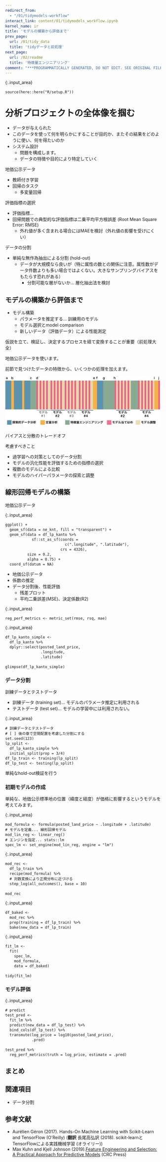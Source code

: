```yaml
---
redirect_from:
  - "/01/tidymodels-workflow"
interact_link: content/01/tidymodels_workflow.ipynb
kernel_name: ir
title: 'モデルの構築から評価まで'
prev_page:
  url: /01/tidy_data
  title: 'tidyデータと前処理'
next_page:
  url: /02/readme
  title: '特徴量エンジニアリング'
comment: "***PROGRAMMATICALLY GENERATED, DO NOT EDIT. SEE ORIGINAL FILES IN /content***"
---
```




{:.input_area}
```
source(here::here("R/setup.R"))
```


# 分析プロジェクトの全体像を掴む

- データが与えられた
- このデータを使って何を明らかにすることが目的か、またその結果をどのように使い、何を得たいのか
- システム設計
    - 問題を構成します。
    - データの特徴や目的により特定していく

地価公示データ

- 教師付き学習
- 回帰のタスク
    - 多変量回帰

評価指標の選択

- 評価指標...
- 回帰問題での典型的な評価指標は二乗平均平方根誤差 (Root Mean Square Error: RMSE)
    - 外れ値が多く含まれる場合にはMAEを検討（外れ値の影響を受けにくい）

データの分割

- 単純な無作為抽出による分割 (hold-out)
    - データが大規模なら良いが（特に属性の数との関係に注意。属性数がデータ件数よりも多い場合ではよくない。大きなサンプリングバイアスをもたらす恐れがある）
        - 分割可能な層がないか... 層化抽出法を検討

## モデルの構築から評価まで

- モデル構築
    - パラメータを推定する... 訓練用のモデル
    - モデル選択とmodel comparison
    - 新しいデータ（評価データ）による性能測定

仮説を立て、検証し、決定するプロセスを経て変換することが重要（前処理大全）

地価公示データを使います。

前節で見つけたデータの特徴から、いくつかの処理を加えます。

<!-- これはすでに実行させておく??  

# - 評価データは？
# - tidymodelsを使わないパターンも用意したい

-->

<!-- 最終的にselectする変数が決まっているから削除のステップは省略? -->

<!-- 位置情報データの扱いは後でやるのでここでは議論しない。無視する -->

![](../images/modeling-process.png)

<!-- 可視化の重要性や戻ってくることをEDAで解説しているのでこの図は本の内容の交通整理と共に最初で示すのが良いかもしれない --> 

バイアスと分散のトレードオフ

考慮すべきこと

- 過学習への対策としてのデータ分割
- モデルの汎化性能を評価するための指標の選択
- 複数のモデルによる比較
- モデルのハイパーパラメータの探索と調整

## 線形回帰モデルの構築

地価公示データ


<!--最も関連がありそうな変数は何だろう？ 事前にアンケートできるならその結果を使う -->



{:.input_area}
```
ggplot() +
  geom_sf(data = ne_knt, fill = "transparent") +
  geom_sf(data = df_lp_kanto %>% 
            sf::st_as_sf(coords = 
                           c(".longitude", ".latitude"), 
                         crs = 4326),
          size = 0.2,
          alpha = 0.75) +
  coord_sf(datum = NA)
```


- 地価公示データ
- 係数の推定
- データ分割後、性能評価
    - 残差プロット
    - 平均二乗誤差(MSE)、決定係数(R2)




{:.input_area}
```
reg_perf_metrics <- metric_set(rmse, rsq, mae)
```




{:.input_area}
```
df_lp_kanto_simple <- 
  df_lp_kanto %>% 
  dplyr::select(posted_land_price, 
                .longitude,
                .latitude)

glimpse(df_lp_kanto_simple)
```


### データ分割

訓練データとテストデータ

- 訓練データ (training set)... モデルのパラメータ推定に利用される
- テストデータ (test set)... モデルの学習中には利用されない。



{:.input_area}
```
# 訓練データとテストデータ
# [ ] 後の章で空間配置を考慮した分割にする
set.seed(123)
lp_split <- 
  df_lp_kanto_simple %>% 
  initial_split(prop = 3/4)
df_lp_train <- training(lp_split)
df_lp_test <- testing(lp_split)
```


単純なhold-out検証を行う

### 初期モデルの作成

単純な、地価公示標準地の位置（緯度と経度）が価格に影響するというモデルを考えてみます。



{:.input_area}
```
mod_formula <- formula(posted_land_price ~ .longitude + .latitude)
# モデルを定義... 線形回帰モデル
mod_lin_reg <- linear_reg()
# エンジンを指定... stats::lm
spec_lm <- set_engine(mod_lin_reg, engine = "lm")
```




{:.input_area}
```
mod_rec <- 
  df_lp_train %>% 
  recipe(mod_formula) %>% 
  # 対数変換により正規分布に近づける
  step_log(all_outcomes(), base = 10)

mod_rec
```




{:.input_area}
```
df_baked <- 
  mod_rec %>% 
  prep(training = df_lp_train) %>% 
  bake(new_data = df_lp_train)
```




{:.input_area}
```
fit_lm <- 
  fit(
    spec_lm,
    mod_formula,
    data = df_baked)

tidy(fit_lm)
```


### モデル評価



{:.input_area}
```
# predict
test_pred <- 
  fit_lm %>% 
  predict(new_data = df_lp_test) %>% 
  bind_cols(df_lp_test) %>% 
  transmute(log_price = log10(posted_land_price),
            .pred)

test_pred %>% 
  reg_perf_metrics(truth = log_price, estimate = .pred)
```


## まとめ

## 関連項目

- データ分割

## 参考文献

- Aurélien Géron (2017). Hands-On Machine Learning with Scikit-Learn and TensorFlow (O'Reilly) (**翻訳** 長尾高弘訳 (2018). scikit-learnとTensorFlowによる実践機械学習 (オライリー))
- Max Kuhn and Kjell Johnson (2019).[Feature Engineering and Selection: A Practical Approach for Predictive Models](https://bookdown.org/max/FES/) (CRC Press)
